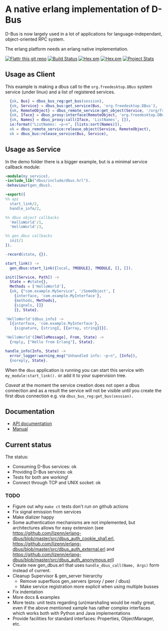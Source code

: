 A native erlang implementation of D-Bus
==============================================

D-Bus is now largely used in a lot of applications for
language-independant, object-oriented RPC system.

The erlang platform needs an erlang native implementation.

[![Flattr this git repo](http://api.flattr.com/button/flattr-badge-large.png)](https://flattr.com/submit/auto?user_id=jeanparpaillon&url=https://github.com/lizenn/erlang-dbus.git&title=erlang-dbus&language=erlang&tags=github&category=software)
[![Build Status](https://travis-ci.org/lizenn/erlang-dbus.svg?branch=master)](https://travis-ci.org/lizenn/erlang-dbus)
[![Hex.pm](https://img.shields.io/hexpm/v/dbus.svg)](https://hex.pm/packages/dbus)
[![Hex.pm](https://img.shields.io/hexpm/dt/dbus.svg)](https://hex.pm/packages/dbus)
[![Project Stats](https://www.openhub.net/p/erlang-dbus2/widgets/project_thin_badge.gif)](https://www.openhub.net/p/erlang-dbus2)

## Usage as Client

This example is making a dbus call to the `org.freedesktop.DBus` system service (under linux) and a list of registered services.

```erlang
  {ok, Bus} = dbus_bus_reg:get_bus(session),
  {ok, Service} = dbus_bus:get_service(Bus, 'org.freedesktop.DBus'),
  {ok, RemoteObject} = dbus_remote_service:get_object(Service, '/org/freedesktop/DBus'),
  {ok, Iface} = dbus_proxy:interface(RemoteObject, 'org.freedesktop.DBus'),
  {ok, Names} = dbus_proxy:call(Iface, 'ListNames', []),
  io:format("ListNames: ~p~n", [lists:sort(Names)]),
  ok = dbus_remote_service:release_object(Service, RemoteObject),
  ok = dbus_bus:release_service(Bus, Service),
```

## Usage as Service

In the demo folder there is a bigger example, but is a minimal service callback module:

```erlang
-module(my_service).
-include_lib("dbus/include/dbus.hrl").
-behaviour(gen_dbus).

-export([
%% api
  start_link/2,
  handle_info/2,

%% dbus object callbacks
  'HelloWorld'/1,
  'HelloWorld'/3,

%% gen_dbus callbacks
  init/1
]).

-record(state, {}).

start_link() ->
  gen_dbus:start_link({local, ?MODULE}, ?MODULE, [], []).

init([Service, Path]) ->
  State = #state{},
  Methods = ['HelloWorld'],
  {ok, {"com.example.MyService", '/SomeObject', [
    {interface, 'com.example.MyInterface'},
    {methods, Methods},
    {signals, []}
    ]}, State}.

'HelloWorld'(dbus_info) ->
  [{interface, 'com.example.MyInterface'},
    {signature, [string], [{array, string}]}].

'HelloWorld'([HelloMessage], From, State) ->
  {reply, ["Hello from Erlang"], State}.

handle_info(Info, State) ->
  error_logger:warning_msg("Unhandled info: ~p~n", [Info]),
  {noreply, State}.

```

When the `dbus` application is running you can start this service with `my_module:start_link().` or add it to your supervision tree.

*Caveat* at the moment the service creation does not open a dbus connection and as a result the service will not be visible until you create the first dbus connection e.g. via `dbus_bus_reg:get_bus(session).`

## Documentation

* [API documentation](doc/README.md)
* [Manual](https://github.com/lizenn/erlang-dbus/wiki)

## Current status

The status: 
* Consuming D-Bus services: ok
* Providing D-Bus services: ok
* Tests for both are working!
* Connect through TCP and UNIX socket: ok

### TODO
* Figure out why `make ct` tests don't run on github actions
* Fix signal emission from services
* Make dializer happy
* Some authentication mechanisms are not implemented, but architectures allows for easy extension (see https://github.com/lizenn/erlang-dbus/blob/master/src/dbus_auth_cookie_sha1.erl, https://github.com/lizenn/erlang-dbus/blob/master/src/dbus_auth_external.erl and https://github.com/lizenn/erlang-dbus/blob/master/src/dbus_auth_anonymous.erl)
* Create new gen_dbus.erl that uses `handle_dbus_call(Name, Args)` form instead of current.
* Cleanup Supervisor & gen_server hierarchy
  * Remove superfluos gen_servers (proxy / peer / dbus)
  * Make service registration more explicit when using multiple busses
* Fix indentation
* More docs & examples
* More tests: unit tests regarding (un)marshaling would be really great, even if the above mentioned xample has rather complex interfaces which works both with Python and Java implementations
* Provide facilities for standard interfaces: Properties, ObjectManager, etc.
